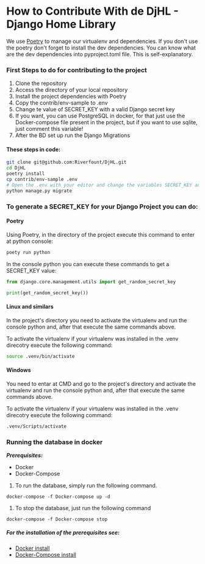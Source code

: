 # How to Contribute With de DjHL - Django Home Library

We use [Poetry](https://python-poetry.org) to manage our virtualenv and dependencies. If you don't use the poetry
don't forget to install the dev dependencies. You can know what are the dev dependencies into pyproject.toml
file. This is self-explanatory. 

### First Steps to do for contributing to the project

1. Clone the repository
1. Access the directory of your local repository
1. Install the project dependencies with Poetry
1. Copy the contrib/env-sample to .env
1. Change te value of SECRET_KEY with a valid Django secret key
1. If you want, you can use PostgreSQL in docker, for that just use the Docker-compose file present in 
the project, but if you want to use sqlite, just comment this variable!
1. After the BD set up run the Django Migrations

#### These steps in code:

```bash
git clone git@github.com:Riverfount/DjHL.git
cd DjHL
poetry install
cp contrib/env-sample .env
# Open the .env with your editor and change the variables SECRET_KEY and DATABASE_URL
python manage.py migrate
```

### To generate a SECRET_KEY for your Django Project you can do:

#### Poetry

Using Poetry, in the directory of the project execute this command to enter at python console:

```bash
poety run python
```

In the console python you can execute these commands to get a SECRET_KEY value:

```python
from django.core.management.utils import get_random_secret_key

print(get_random_secret_key())
```

#### Linux and similars

In the project's directory you need to activate the virtualenv and run the console python and, after that execute
the same commands above.

To activate the virtualenv if your virtualenv was installed in the .venv direcotry execute the following command:

```bash
source .venv/bin/activate
``` 

#### Windows

You need to entar at CMD and go to the project's directory and activate the virtualenv and run the console
python and, after that execute the same commands above.

To activate the virtualenv if your virtualenv was installed in the .venv direcotry execute the following command:

```cmd
.venv/Scripts/activate
```

### Running the database in docker

***Prerequisites:***
 - Docker
 - Docker-Compose
 
1. To run the database, simply run the following command.

```console
docker-compose -f Docker-compose up -d
```
1. To stop the database, just run the following command
```console
docker-compose -f Docker-compose stop
```

##### ***For the installation of the prerequisites see:***
- [Docker install](https://docs.docker.com/engine/install/)
- [Docker-Compose install](https://docs.docker.com/compose/install/)